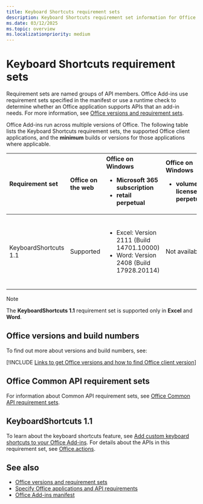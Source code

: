 ```yaml
---
title: Keyboard Shortcuts requirement sets
description: Keyboard Shortcuts requirement set information for Office Add-ins.
ms.date: 03/12/2025
ms.topic: overview
ms.localizationpriority: medium
---
```


# Keyboard Shortcuts requirement sets

Requirement sets are named groups of API members. Office Add-ins use requirement sets specified in the manifest or use a runtime check to determine whether an Office application supports APIs that an add-in needs. For more information, see [Office versions and requirement sets](/office/dev/add-ins/develop/office-versions-and-requirement-sets).

Office Add-ins run across multiple versions of Office. The following table lists the Keyboard Shortcuts requirement sets, the supported Office client applications, and the **minimum** builds or versions for those applications where applicable.

| Requirement set | Office on the web | Office on Windows<ul><li>Microsoft 365 subscription</li><li>retail perpetual</li></ul> | Office on Windows<ul><li>volume-licensed perpetual</li></ul> | Office on Mac | Office on iOS | Outlook on Android |
|:-----|:-----|:-----|:-----|:-----|:-----|:-----|
| KeyboardShortcuts 1.1 | Supported | <ul><li>Excel: Version 2111 (Build 14701.10000)</li><li>Word: Version 2408 (Build 17928.20114)</li></ul> | Not available | <ul><li>Excel: Version 16.55 (21111400)</li><li>Word: Version 16.88 (24081116)</li></ul>| Not supported | Not supported |

> [!NOTE]
> The **KeyboardShortcuts 1.1** requirement set is supported only in **Excel** and **Word**.

## Office versions and build numbers

To find out more about versions and build numbers, see:

[!INCLUDE [Links to get Office versions and how to find Office client version](../../includes/links-get-office-versions-builds.md)]

## Office Common API requirement sets

For information about Common API requirement sets, see [Office Common API requirement sets](office-add-in-requirement-sets.md).

## KeyboardShortcuts 1.1

To learn about the keyboard shortcuts feature, see [Add custom keyboard shortcuts to your Office Add-ins](/office/dev/add-ins/design/keyboard-shortcuts). For details about the APIs in this requirement set, see [Office.actions](/javascript/api/office/office.actions).

## See also

- [Office versions and requirement sets](/office/dev/add-ins/develop/office-versions-and-requirement-sets)
- [Specify Office applications and API requirements](/office/dev/add-ins/develop/specify-office-hosts-and-api-requirements)
- [Office Add-ins manifest](/office/dev/add-ins/develop/add-in-manifests)
